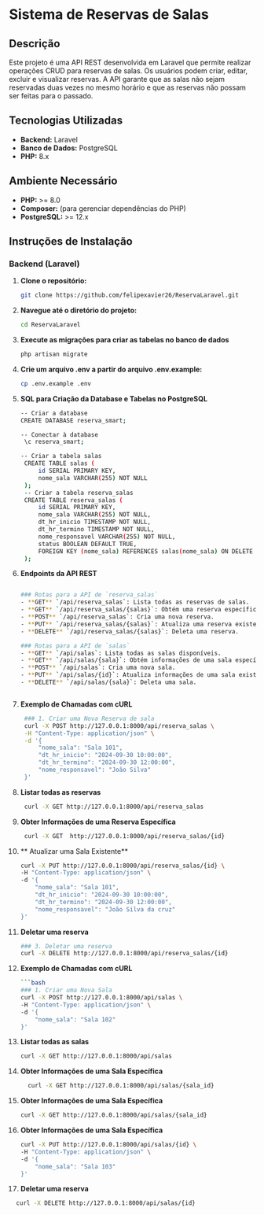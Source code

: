 # Sistema de Reservas de Salas

## Descrição

Este projeto é uma API REST desenvolvida em Laravel que permite realizar operações CRUD para reservas de salas. Os usuários podem criar, editar, excluir e visualizar reservas. A API garante que as salas não sejam reservadas duas vezes no mesmo horário e que as reservas não possam ser feitas para o passado.

## Tecnologias Utilizadas

- **Backend:** Laravel
- **Banco de Dados:** PostgreSQL
- **PHP:** 8.x

## Ambiente Necessário

- **PHP:** >= 8.0
- **Composer:** (para gerenciar dependências do PHP)
- **PostgreSQL:** >= 12.x

## Instruções de Instalação

### Backend (Laravel)

1. **Clone o repositório:**
   ```bash
   git clone https://github.com/felipexavier26/ReservaLaravel.git

2. **Navegue até o diretório do projeto:**
   ```bash
   cd ReservaLaravel

3. **Execute as migrações para criar as tabelas no banco de dados**
   ```bash
   php artisan migrate

4. **Crie um arquivo .env a partir do arquivo .env.example:**
   ```bash
   cp .env.example .env

5. **SQL para Criação da Database e Tabelas no PostgreSQL**
   ```bash
   -- Criar a database
   CREATE DATABASE reserva_smart;

   -- Conectar à database
    \c reserva_smart;

   -- Criar a tabela salas
    CREATE TABLE salas (
        id SERIAL PRIMARY KEY,
        nome_sala VARCHAR(255) NOT NULL
    );
    -- Criar a tabela reserva_salas
    CREATE TABLE reserva_salas (
        id SERIAL PRIMARY KEY,
        nome_sala VARCHAR(255) NOT NULL,
        dt_hr_inicio TIMESTAMP NOT NULL,
        dt_hr_termino TIMESTAMP NOT NULL,
        nome_responsavel VARCHAR(255) NOT NULL,
        status BOOLEAN DEFAULT TRUE,
        FOREIGN KEY (nome_sala) REFERENCES salas(nome_sala) ON DELETE CASCADE
    );


6. **Endpoints da API REST**<br>
    ```bash
    
    ### Rotas para a API de `reserva_salas`
    - **GET** `/api/reserva_salas`: Lista todas as reservas de salas.
    - **GET** `/api/reserva_salas/{salas}`: Obtém uma reserva específica pelo ID.
    - **POST** `/api/reserva_salas`: Cria uma nova reserva.
    - **PUT** `/api/reserva_salas/{salas}`: Atualiza uma reserva existente.
    - **DELETE** `/api/reserva_salas/{salas}`: Deleta uma reserva.

    ### Rotas para a API de `salas`
    - **GET** `/api/salas`: Lista todas as salas disponíveis.
    - **GET** `/api/salas/{sala}`: Obtém informações de uma sala específica pelo ID.
    - **POST** `/api/salas`: Cria uma nova sala.
    - **PUT** `/api/salas/{id}`: Atualiza informações de uma sala existente.
    - **DELETE** `/api/salas/{sala}`: Deleta uma sala.



7. **Exemplo de Chamadas com cURL**
   ```bash
    ### 1. Criar uma Nova Reserva de sala
    curl -X POST http://127.0.0.1:8000/api/reserva_salas \
    -H "Content-Type: application/json" \
    -d '{
        "nome_sala": "Sala 101",
        "dt_hr_inicio": "2024-09-30 10:00:00",
        "dt_hr_termino": "2024-09-30 12:00:00",
        "nome_responsavel": "João Silva"
    }'

8. **Listar todas as reservas**
   ```bash
    curl -X GET http://127.0.0.1:8000/api/reserva_salas

9. **Obter Informações de uma Reserva Específica**
   ```bash
    curl -X GET  http://127.0.0.1:8000/api/reserva_salas/{id}

10. ** Atualizar uma Sala Existente**
    ```bash
    curl -X PUT http://127.0.0.1:8000/api/reserva_salas/{id} \
    -H "Content-Type: application/json" \
    -d '{
        "nome_sala": "Sala 101",
        "dt_hr_inicio": "2024-09-30 10:00:00",
        "dt_hr_termino": "2024-09-30 12:00:00",
        "nome_responsavel": "João Silva da cruz"
    }'

11. **Deletar uma reserva**
    ```bash
    ### 3. Deletar uma reserva
    curl -X DELETE http://127.0.0.1:8000/api/reserva_salas/{id}
    

12. **Exemplo de Chamadas com cURL**
    ```bash
    ```bash
    ### 1. Criar uma Nova Sala
    curl -X POST http://127.0.0.1:8000/api/salas \
    -H "Content-Type: application/json" \
    -d '{
        "nome_sala": "Sala 102"
    }'

11. **Listar todas as salas**
    ```bash
    curl -X GET http://127.0.0.1:8000/api/salas

11. **Obter Informações de uma Sala Específica**
    ```bash
      curl -X GET http://127.0.0.1:8000/api/salas/{sala_id}

12. **Obter Informações de uma Sala Específica**
    ```bash
    curl -X GET http://127.0.0.1:8000/api/salas/{sala_id}

12. **Obter Informações de uma Sala Específica**
    ```bash
    curl -X PUT http://127.0.0.1:8000/api/salas/{id} \
    -H "Content-Type: application/json" \
    -d '{
        "nome_sala": "Sala 103"
    }'

12. **Deletar uma reserva**
   ```bash
     curl -X DELETE http://127.0.0.1:8000/api/salas/{id}
